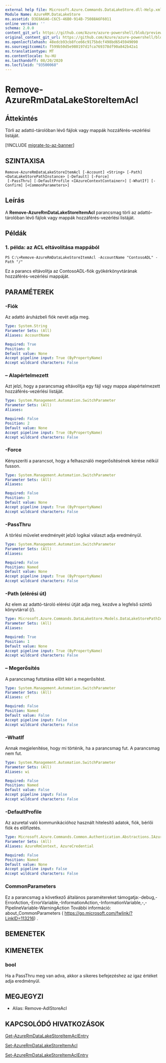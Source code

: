 ```yaml
---
external help file: Microsoft.Azure.Commands.DataLakeStore.dll-Help.xml
Module Name: AzureRM.DataLakeStore
ms.assetid: D3E8A6A6-C6C5-46B0-914B-75088A6F6011
online version: ''
schema: 2.0.0
content_git_url: https://github.com/Azure/azure-powershell/blob/preview/src/ResourceManager/DataLakeStore/Commands.DataLakeStore/help/Remove-AzureRmDataLakeStoreItemAcl.md
original_content_git_url: https://github.com/Azure/azure-powershell/blob/preview/src/ResourceManager/DataLakeStore/Commands.DataLakeStore/help/Remove-AzureRmDataLakeStoreItemAcl.md
ms.openlocfilehash: 48edcb93cb8fce66c9175bdcf498bd6545949090
ms.sourcegitcommit: f599b50d5e980197d1fca769378df90a842b42a1
ms.translationtype: MT
ms.contentlocale: hu-HU
ms.lasthandoff: 08/20/2020
ms.locfileid: "93500068"
---
```

# Remove-AzureRmDataLakeStoreItemAcl

## Áttekintés
Törli az adattó-tárolóban lévő fájlok vagy mappák hozzáférés-vezérlési listáját.

[!INCLUDE [migrate-to-az-banner](../../includes/migrate-to-az-banner.md)]

## SZINTAXISA

```
Remove-AzureRmDataLakeStoreItemAcl [-Account] <String> [-Path] <DataLakeStorePathInstance> [-Default] [-Force]
 [-PassThru] [-DefaultProfile <IAzureContextContainer>] [-WhatIf] [-Confirm] [<CommonParameters>]
```

## Leírás
A **Remove-AzureRmDataLakeStoreItemAcl** parancsmag törli az adattó-tárolóban lévő fájlok vagy mappák hozzáférés-vezérlési listáját.

## Példák

### 1. példa: az ACL eltávolítása mappából
```
PS C:\>Remove-AzureRmDataLakeStoreItemAcl -AccountName "ContosoADL" -Path "/"
```

Ez a parancs eltávolítja az ContosoADL-fiók gyökérkönyvtárának hozzáférés-vezérlési mappáját.

## PARAMÉTEREK

### -Fiók
Az adattó áruházbeli fiók nevét adja meg.

```yaml
Type: System.String
Parameter Sets: (All)
Aliases: AccountName

Required: True
Position: 0
Default value: None
Accept pipeline input: True (ByPropertyName)
Accept wildcard characters: False
```

### – Alapértelmezett
Azt jelzi, hogy a parancsmag eltávolítja egy fájl vagy mappa alapértelmezett hozzáférés-vezérlési listáját.

```yaml
Type: System.Management.Automation.SwitchParameter
Parameter Sets: (All)
Aliases: 

Required: False
Position: 2
Default value: None
Accept pipeline input: True (ByPropertyName)
Accept wildcard characters: False
```

### -Force
Kényszeríti a parancsot, hogy a felhasználó megerősítésének kérése nélkül fusson.

```yaml
Type: System.Management.Automation.SwitchParameter
Parameter Sets: (All)
Aliases: 

Required: False
Position: 3
Default value: None
Accept pipeline input: True (ByPropertyName)
Accept wildcard characters: False
```

### -PassThru
A törlési művelet eredményét jelző logikai választ adja eredményül.

```yaml
Type: System.Management.Automation.SwitchParameter
Parameter Sets: (All)
Aliases: 

Required: False
Position: Named
Default value: None
Accept pipeline input: True (ByPropertyName)
Accept wildcard characters: False
```

### -Path (elérési út)
Az elem az adattó-tároló elérési útját adja meg, kezdve a legfelső szintű könyvtárral (/).

```yaml
Type: Microsoft.Azure.Commands.DataLakeStore.Models.DataLakeStorePathInstance
Parameter Sets: (All)
Aliases: 

Required: True
Position: 1
Default value: None
Accept pipeline input: True (ByPropertyName)
Accept wildcard characters: False
```

### – Megerősítés
A parancsmag futtatása előtt kéri a megerősítést.

```yaml
Type: System.Management.Automation.SwitchParameter
Parameter Sets: (All)
Aliases: cf

Required: False
Position: Named
Default value: False
Accept pipeline input: False
Accept wildcard characters: False
```

### -WhatIf
Annak megjelenítése, hogy mi történik, ha a parancsmag fut.
A parancsmag nem fut.

```yaml
Type: System.Management.Automation.SwitchParameter
Parameter Sets: (All)
Aliases: wi

Required: False
Position: Named
Default value: False
Accept pipeline input: False
Accept wildcard characters: False
```

### -DefaultProfile
Az azuretal való kommunikációhoz használt hitelesítő adatok, fiók, bérlői fiók és előfizetés.

```yaml
Type: Microsoft.Azure.Commands.Common.Authentication.Abstractions.IAzureContextContainer
Parameter Sets: (All)
Aliases: AzureRmContext, AzureCredential

Required: False
Position: Named
Default value: None
Accept pipeline input: False
Accept wildcard characters: False
```

### CommonParameters
Ez a parancsmag a következő általános paramétereket támogatja:-debug,-ErrorAction,-ErrorVariable,-InformationAction,-InformationVariable,-,-PipelineVariable-WarningAction További információ: about_CommonParameters ( https://go.microsoft.com/fwlink/?LinkID=113216) .

## BEMENETEK

## KIMENETEK

### bool
Ha a PassThru meg van adva, akkor a sikeres befejezéshez az igaz értéket adja eredményül.

## MEGJEGYZI
* Alias: Remove-AdlStoreAcl

## KAPCSOLÓDÓ HIVATKOZÁSOK

[Get-AzureRmDataLakeStoreItemAclEntry](./Get-AzureRmDataLakeStoreItemAclEntry.md)

[Set-AzureRmDataLakeStoreItemAcl](./Set-AzureRmDataLakeStoreItemAcl.md)

[Set-AzureRmDataLakeStoreItemAclEntry](./Set-AzureRmDataLakeStoreItemAclEntry.md)


